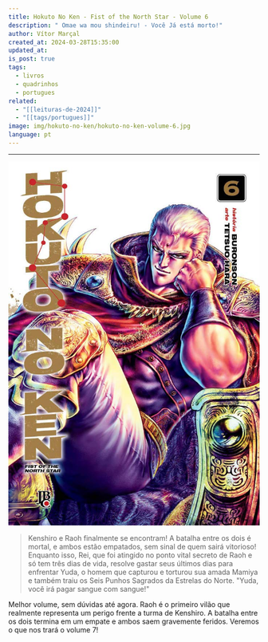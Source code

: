 ```yaml
---
title: Hokuto No Ken - Fist of the North Star - Volume 6
description: " Omae wa mou shindeiru! - Você Já está morto!"
author: Vítor Marçal
created_at: 2024-03-28T15:35:00
updated_at: 
is_post: true
tags:
  - livros
  - quadrinhos
  - portugues
related:
  - "[[leituras-de-2024]]"
  - "[[tags/portugues]]"
image: img/hokuto-no-ken/hokuto-no-ken-volume-6.jpg
language: pt
---
```

----

![hokuto-no-ken-volume-6](img/hokuto-no-ken/hokuto-no-ken-volume-6.jpg)

> Kenshiro e Raoh finalmente se encontram! A batalha entre os dois é mortal, e ambos estão empatados, sem sinal de quem sairá vitorioso! Enquanto isso, Rei, que foi atingido no ponto vital secreto de Raoh e só tem três dias de vida, resolve gastar seus últimos dias para enfrentar Yuda, o homem que capturou e torturou sua amada Mamiya e também traiu os Seis Punhos Sagrados da Estrelas do Norte. "Yuda, você irá pagar sangue com sangue!"

Melhor volume, sem dúvidas até agora. Raoh é o primeiro vilão que realmente representa um perigo frente a turma de Kenshiro. A batalha entre os dois termina em um empate e ambos saem gravemente feridos. Veremos o que nos trará o volume 7!